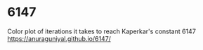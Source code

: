 # 6147
Color plot of iterations it takes to reach Kaperkar's constant 6147
https://anuraguniyal.github.io/6147/
